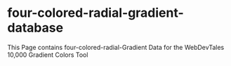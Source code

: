 # four-colored-radial-gradient-database
This Page contains four-colored-radial-Gradient Data for the WebDevTales 10,000 Gradient Colors Tool
